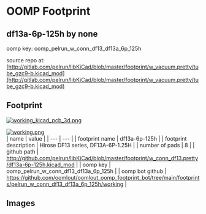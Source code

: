 # OOMP Footprint  
## df13a-6p-125h  by none  
  
oomp key: oomp_pelrun_w_conn_df13_df13a_6p_125h  
  
source repo at: [http://gitlab.com/pelrun/libKiCad/blob/master/footprint/w_vacuum.pretty/tube_gzc9-b.kicad_mod](http://gitlab.com/pelrun/libKiCad/blob/master/footprint/w_vacuum.pretty/tube_gzc9-b.kicad_mod)  
## Footprint  
  
[![working_kicad_pcb_3d.png](working_kicad_pcb_3d_600.png)](working_kicad_pcb_3d.png)  
  
[![working.png](working_600.png)](working.png)  
| name | value | 
| --- | --- | 
| footprint name | df13a-6p-125h | 
| footprint description | Hirose DF13 series, DF13A-6P-1.25H | 
| number of pads | 8 | 
| github path | http://github.com/pelrun/libKiCad/blob/master/footprint/w_conn_df13.pretty/df13a-6p-125h.kicad_mod | 
| oomp key | oomp_pelrun_w_conn_df13_df13a_6p_125h | 
| oomp bot github | https://github.com/oomlout/oomlout_oomp_footprint_bot/tree/main/footprints/pelrun_w_conn_df13_df13a_6p_125h/working | 
## Images  
